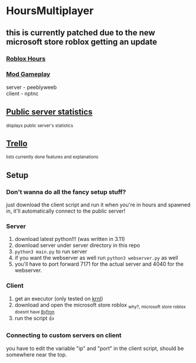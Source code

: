# HoursMultiplayer
## this is currently patched due to the new microsoft store roblox getting an update

### [Roblox Hours](https://www.roblox.com/games/5732973455/HOURS)
### [Mod Gameplay](https://www.youtube.com/watch?v=IsCv-xNTXe4)

server - peeblyweeb  
client - nptnc

## [Public server statistics](http://salamithecat.com:4040)
<sub>displays public server's statistics</sub>

## [Trello](https://trello.com/b/e1gvvbzK/hours-multiplayer-script)  
<sub>lists currently done features and explanations</sub>

## Setup

### Don't wanna do all the fancy setup stuff?
just download the client script and run it when you're in hours and spawned in, it'll automatically connect to the public server!

### Server
1. download latest python!!! (was written in 3.11)
2. download server under server directory in this repo
3. `python3 main.py` to run server
4. if you want the webserver as well run `python3 webserver.py` as well
5. you'll have to port forward 7171 for the actual server and 4040 for the webserver.

### Client
1. get an executor (only tested on [krnl](https://krnl.place))
2. download and open the microsoft store roblox <sub>why?, microsoft store roblox doesnt have [Byfron](https://devforum.roblox.com/t/welcoming-byfron-to-roblox/2018233)</sub>
3. run the script 👍

### Connecting to custom servers on client
you have to edit the variable "ip" and "port" in the client script, should be somewhere near the top.
